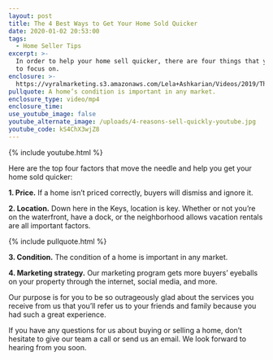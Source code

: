 ```yaml
---
layout: post
title: The 4 Best Ways to Get Your Home Sold Quicker
date: 2020-01-02 20:53:00
tags:
  - Home Seller Tips
excerpt: >-
  In order to help your home sell quicker, there are four things that you need
  to focus on.
enclosure: >-
  https://vyralmarketing.s3.amazonaws.com/Lela+Ashkarian/Videos/2019/The+4+Best+Ways+to+Get+Your+Home+Sold+Quicker.mp4
pullquote: A home’s condition is important in any market.
enclosure_type: video/mp4
enclosure_time:
use_youtube_image: false
youtube_alternate_image: /uploads/4-reasons-sell-quickly-youtube.jpg
youtube_code: kS4ChX3wjZ8
---
```


{% include youtube.html %}

Here are the top four factors that move the needle and help you get your home sold quicker:

**1\. Price.** If a home isn’t priced correctly, buyers will dismiss and ignore it.

**2\. Location.** Down here in the Keys, location is key. Whether or not you’re on the waterfront, have a dock, or the neighborhood allows vacation rentals are all important factors.

{% include pullquote.html %}

**3\. Condition.** The condition of a home is important in any market.&nbsp;

**4\. Marketing strategy.** Our marketing program gets more buyers’ eyeballs on your property through the internet, social media, and more.

Our purpose is for you to be so outrageously glad about the services you receive from us that you’ll refer us to your friends and family because you had such a great experience.

If you have any questions for us about buying or selling a home, don’t hesitate to give our team a call or send us an email. We look forward to hearing from you soon.